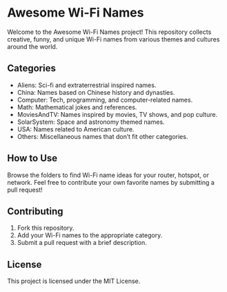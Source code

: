 # Awesome Wi-Fi Names

Welcome to the Awesome Wi-Fi Names project!
This repository collects creative, funny, and unique Wi-Fi names from various themes and cultures around the world.

## Categories

- Aliens: Sci-fi and extraterrestrial inspired names.
- China: Names based on Chinese history and dynasties.
- Computer: Tech, programming, and computer-related names.
- Math: Mathematical jokes and references.
- MoviesAndTV: Names inspired by movies, TV shows, and pop culture.
- SolarSystem: Space and astronomy themed names.
- USA: Names related to American culture.
- Others: Miscellaneous names that don’t fit other categories.

## How to Use

Browse the folders to find Wi-Fi name ideas for your router, hotspot, or network.
Feel free to contribute your own favorite names by submitting a pull request!

## Contributing

1. Fork this repository.
2. Add your Wi-Fi names to the appropriate category.
3. Submit a pull request with a brief description.

## License

This project is licensed under the MIT License.
